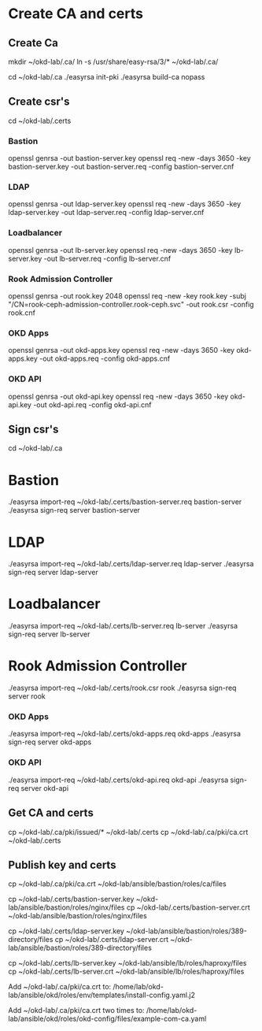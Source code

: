 # Create CA and certs

## Create Ca

mkdir ~/okd-lab/.ca/
ln -s /usr/share/easy-rsa/3/* ~/okd-lab/.ca/

cd ~/okd-lab/.ca
./easyrsa init-pki
./easyrsa build-ca nopass

## Create csr's

cd ~/okd-lab/.certs

### Bastion
openssl genrsa -out bastion-server.key
openssl req -new -days 3650 -key bastion-server.key -out bastion-server.req -config bastion-server.cnf

### LDAP
openssl genrsa -out ldap-server.key
openssl req -new -days 3650 -key ldap-server.key -out ldap-server.req -config ldap-server.cnf

### Loadbalancer
openssl genrsa -out lb-server.key
openssl req -new -days 3650 -key lb-server.key -out lb-server.req -config lb-server.cnf

### Rook Admission Controller
openssl genrsa -out rook.key 2048
openssl req -new -key rook.key -subj "/CN=rook-ceph-admission-controller.rook-ceph.svc" -out rook.csr -config rook.cnf

### OKD Apps
openssl genrsa -out okd-apps.key
openssl req -new -days 3650 -key okd-apps.key -out okd-apps.req -config okd-apps.cnf

### OKD API
openssl genrsa -out okd-api.key
openssl req -new -days 3650 -key okd-api.key -out okd-api.req -config okd-api.cnf


## Sign csr's

cd ~/okd-lab/.ca

# Bastion
./easyrsa import-req ~/okd-lab/.certs/bastion-server.req bastion-server
./easyrsa sign-req server bastion-server

# LDAP
./easyrsa import-req ~/okd-lab/.certs/ldap-server.req ldap-server
./easyrsa sign-req server ldap-server

# Loadbalancer
./easyrsa import-req ~/okd-lab/.certs/lb-server.req lb-server
./easyrsa sign-req server lb-server

# Rook Admission Controller
./easyrsa import-req ~/okd-lab/.certs/rook.csr rook
./easyrsa sign-req server rook

### OKD Apps
./easyrsa import-req ~/okd-lab/.certs/okd-apps.req okd-apps
./easyrsa sign-req server okd-apps

### OKD API
./easyrsa import-req ~/okd-lab/.certs/okd-api.req okd-api
./easyrsa sign-req server okd-api


## Get CA and certs
cp ~/okd-lab/.ca/pki/issued/* ~/okd-lab/.certs
cp ~/okd-lab/.ca/pki/ca.crt ~/okd-lab/.certs


## Publish key and certs

cp ~/okd-lab/.ca/pki/ca.crt ~/okd-lab/ansible/bastion/roles/ca/files

cp ~/okd-lab/.certs/bastion-server.key  ~/okd-lab/ansible/bastion/roles/nginx/files
cp ~/okd-lab/.certs/bastion-server.crt  ~/okd-lab/ansible/bastion/roles/nginx/files

cp ~/okd-lab/.certs/ldap-server.key  ~/okd-lab/ansible/bastion/roles/389-directory/files
cp ~/okd-lab/.certs/ldap-server.crt  ~/okd-lab/ansible/bastion/roles/389-directory/files

cp ~/okd-lab/.certs/lb-server.key  ~/okd-lab/ansible/lb/roles/haproxy/files
cp ~/okd-lab/.certs/lb-server.crt  ~/okd-lab/ansible/lb/roles/haproxy/files

Add ~/okd-lab/.ca/pki/ca.crt to:
/home/lab/okd-lab/ansible/okd/roles/env/templates/install-config.yaml.j2

Add ~/okd-lab/.ca/pki/ca.crt two times to:
/home/lab/okd-lab/ansible/okd/roles/okd-config/files/example-com-ca.yaml